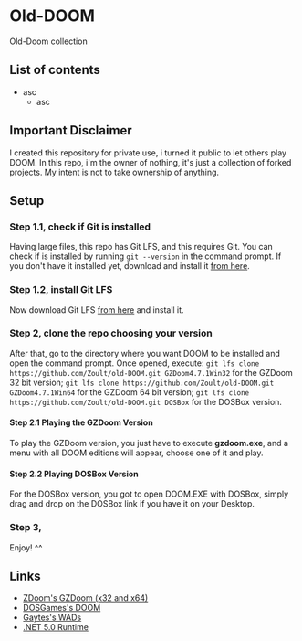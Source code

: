 # Old-DOOM
Old-Doom collection
## List of contents
- asc
    - asc

## Important Disclaimer
I created this repository for private use, i turned it public to let others play DOOM. In this repo, i'm the owner of nothing, it's just a collection of 
forked projects. My intent is not to take ownership of anything.

## Setup

### Step 1.1, check if Git is installed
Having large files, this repo has Git LFS, and this requires Git. You can check if is installed by running `git --version` in the command prompt. If you don't have it installed yet, download and install it [from here](https://git-scm.com/download/win "Download Git").

### Step 1.2, install Git LFS
Now download Git LFS [from here](https://git-lfs.github.com/ "Download Git LFS") and install it.

### Step 2, clone the repo choosing your version
After that, go to the directory where you want DOOM to be installed and open the command prompt. Once opened, execute:
`git lfs clone https://github.com/Zoult/old-DOOM.git GZDoom4.7.1Win32` for the GZDoom 32 bit version;
`git lfs clone https://github.com/Zoult/old-DOOM.git GZDoom4.7.1Win64` for the GZDoom 64 bit version;
`git lfs clone https://github.com/Zoult/old-DOOM.git DOSBox` for the DOSBox version.

#### Step 2.1 Playing the GZDoom Version
To play the GZDoom version, you just have to execute **gzdoom.exe**, and a menu with all DOOM editions will appear, choose one of it and play.

#### Step 2.2 Playing DOSBox Version
For the DOSBox version, you got to open DOOM.EXE with DOSBox, simply drag and drop on the DOSBox link if you have it on your Desktop.

### Step 3, 
Enjoy! ^^

## Links
- [ZDoom's GZDoom (x32 and x64)](https://www.zdoom.org/downloads "ZDoom")
- [DOSGames's DOOM](https://www.dosgames.com/game/doom "DOSGames")
- [Gaytes's WADs](https://github.com/Gaytes/iwad "Gaytes")
- [.NET 5.0 Runtime](https://dotnet.microsoft.com/en-us/download/dotnet/5.0/runtime ".NET 5.0")

